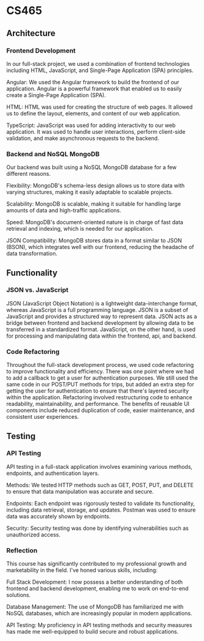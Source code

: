 # CS465
## Architecture
### Frontend Development
In our full-stack project, we used a combination of frontend technologies including HTML, JavaScript, and Single-Page Application (SPA) principles.

Angular: We used the Angular framework to build the frontend of our application. Angular is a powerful framework that enabled us to easily create a Single-Page Application (SPA).

HTML: HTML was used for creating the structure of web pages. It allowed us to define the layout, elements, and content of our web application.

TypeScript: JavaScript was used for adding interactivity to our web application. It was used to handle user interactions, perform client-side validation, and make asynchronous requests to the backend.

### Backend and NoSQL MongoDB
Our backend was built using a NoSQL MongoDB database for a few different reasons.

Flexibility: MongoDB's schema-less design allows us to store data with varying structures, making it easily adaptable to scalable projects.

Scalability: MongoDB is scalable, making it suitable for handling large amounts of data and high-traffic applications.

Speed: MongoDB's document-oriented nature is in charge of fast data retrieval and indexing, which is needed for our application.

JSON Compatibility: MongoDB stores data in a format similar to JSON (BSON), which integrates well with our frontend, reducing the headache of data transformation.

## Functionality
### JSON vs. JavaScript
JSON (JavaScript Object Notation) is a lightweight data-interchange format, whereas JavaScript is a full programming language. JSON is a subset of JavaScript and provides a structured way to represent data. JSON acts as a bridge between frontend and backend development by allowing data to be transferred in a standardized format. JavaScript, on the other hand, is used for processing and manipulating data within the frontend, api, and backend.

### Code Refactoring
Throughout the full-stack development process, we used code refactoring to improve functionality and efficiency. There was one point where we had to add a callback to get a user for authentication purposes. We still used the same code in our POST/PUT methods for trips, but added an extra step for getting  the user for authentication to ensure that there's layered security within the application. Refactoring involved restructuring code to enhance readability, maintainability, and performance. The benefits of reusable UI components include reduced duplication of code, easier maintenance, and consistent user experiences.

## Testing
### API Testing
API testing in a full-stack application involves examining various methods, endpoints, and authentication layers.

Methods: We tested HTTP methods such as GET, POST, PUT, and DELETE to ensure that data manipulation was accurate and secure. 

Endpoints: Each endpoint was rigorously tested to validate its functionality, including data retrieval, storage, and updates. Postman was used to ensure data was accurately shown by endpoints.

Security: Security testing was done by identifying vulnerabilities such as unauthorized access.

### Reflection
This course has significantly contributed to my professional growth and marketability in the field. I've honed various skills, including:

Full Stack Development: I now possess a better understanding of both frontend and backend development, enabling me to work on end-to-end solutions.

Database Management: The use of MongoDB has familiarized me with NoSQL databases, which are increasingly popular in modern applications.

API Testing: My proficiency in API testing methods and security measures has made me well-equipped to build secure and robust applications.

